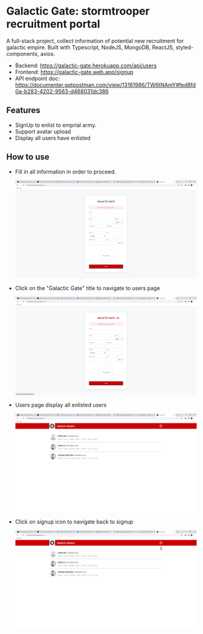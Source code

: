 # Galactic Gate: stormtrooper recruitment portal

A full-stack project, collect information of potential new recruitment for galactic empire. Built with Typescript, NodeJS, MongoDB, ReactJS, styled-components, axios.

- Backend: https://galactic-gate.herokuapp.com/api/users 
- Frontend: https://galactic-gate.web.app/signup
- API endpoint doc: https://documenter.getpostman.com/view/13161986/TW6tNAmY#fed8fd0a-b283-4202-9563-d468031dc386

## Features

- SignUp to enlist to emprial army.
- Support avatar upload
- Display all users have enlisted
  <br/>

## How to use

- Fill in all information in order to proceed.

    <img src="./readme-images/signup.jpg"/>

- Click on the "Galactic Gate" title to navigate to users page

    <img src="./readme-images/navigate-users.jpg"/>

- Users page display all enlisted users

    <img src="./readme-images/users.jpg"/>

- Click on signup icon to navigate back to signup

    <img src="./readme-images/navigate-signup.jpg"/>